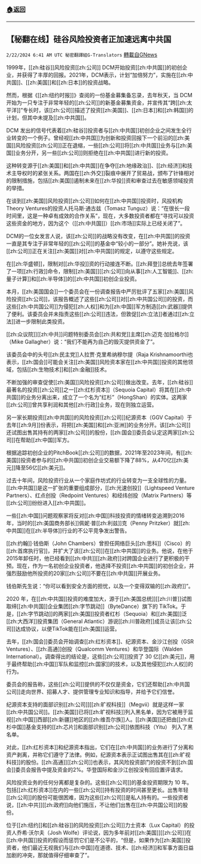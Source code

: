 ###  [:house:返回](README.md)
---


## 【秘翻在线】硅谷风险投资者正加速远离中共国
`2/22/2024 6:41 AM UTC 秘密翻譯組G-Translators` [轉載自GNews](https://gnews.org/articles/2331225)

1999年，[[zh:硅谷]]风险投资[[zh:公司]] DCM开始投资[[zh:中共国]]的初创企业，并获得了丰厚的回报。2021年，DCM表示，计划“加倍努力”，实施在[[zh:中共国]]、[[zh:美国]]和[[zh:日本]]的投资战略。

然而，根据《[[zh:纽约时报]]》查阅的一份基金募集备忘录，去年秋天，当 DCM 开始为一只专注于非常年轻的[[zh:公司]]的新基金募集资金，并宣传其“跨[[zh:太平洋]]”专长时，该[[zh:公司]]描述了投资[[zh:美国]]、[[zh:日本]]和[[zh:韩国]]的计划，但其中未提及[[zh:中共国]]。

DCM 发出的信号代表着[[zh:硅谷]]投资者与[[zh:中共国]]初创企业之间发生全行业转变的一个例子。曾经视[[zh:中共国]]为创新和投资回报下一个前沿的[[zh:美国]]风险投资[[zh:公司]]正在退缩，一些[[zh:公司]]将[[zh:中共国]]业务与[[zh:美国]]业务分开，另一些[[zh:公司]]则拒绝在[[zh:中共国]]进行新的投资。

这种转变源于[[zh:美国]]和[[zh:中共国]]在争夺[[zh:地缘政治]]、[[zh:经济]]和技术主导权时的紧张关系。两国在[[zh:外交]]裂痕中展开了贸易战，颁布了针锋相对的限制措施，包括[[zh:美国]]遏制未来在[[zh:华投]]资和审查过去在敏感领域投资的举措。

在谈到[[zh:美国]]风险投资[[zh:公司]]如何在[[zh:中共国]]投资时，风投机构Theory Ventures的投资人托马斯·通古兹（Tomasz Tunguz）说：“在很长一段时间里，这是一种卓有成效的合作关系”，现在，大多数投资者都在“寻找可以投资这些资金的地方，因为这个（[[zh:中共国]]）[[zh:市场]]实际上已经关闭了”。

DCM的一位女发言人说，该[[zh:公司]]的战略没有改变，在[[zh:中共国]]的投资一直是其专注于非常年轻的[[zh:公司]]的基金中“较小的一部分”。她补充说，该[[zh:公司]]正在关注[[zh:美国]]对[[zh:中共国]]的规定，以遵守这些规定。

在[[zh:华盛顿]]，限制对[[zh:华投]]资的行动接连不断。[[zh:拜登]]总统去年签署了一项[[zh:行政]]命令，限制[[zh:美国]][[zh:公司]]向从事[[zh:人工智能]]、[[zh:量子计算]]和[[zh:半导体]]的[[zh:中共国]]初创企业投资。

本月，[[zh:美国国会]]一个委员会在一份调查报告中严厉批评了五家[[zh:美国]]风险投资[[zh:公司]]，该报告概述了这些[[zh:公司]]对[[zh:中共国公司]]的投资，而这些[[zh:中共国公司]]为侵犯[[zh:人权]]和为[[zh:中国]]军方制造[[zh:武器]]提供了便利。该委员会并未指责这些[[zh:公司]]违法，但敦促[[zh:立法]]者通过[[zh:立法]]进一步限制此类投资。

[[zh:众议院]][[zh:中共]]问题特别委员会[[zh:共和党]]主席[[zh:迈克·加拉格尔]]（Mike Gallagher）说：“我们不能再为自己的毁灭提供资金了”。

该委员会中的头号[[zh:民主党]]人拉贾·克里希纳穆尔提（Raja Krishnamoorthi也表示，[[zh:国会]]可能会关注[[zh:美国]]风险资本家在[[zh:中共国]]投资的其他领域，包括[[zh:生物技术]]和[[zh:金融]]技术。

不断加强的审查促使[[zh:美国]]风险投资[[zh:公司]]做出改变。去年，[[zh:硅谷]]最著名的投资[[zh:公司]]之一[[zh:红杉资本]]（Sequoia Capital）将其在[[zh:中共国]]的业务分离出来，成立了一个名为“红杉”（HongShan）的实体。这两家[[zh:公司]]曾共享利润和其他[[zh:行政]]业务，现在则独立运营。

另一家长期投资[[zh:中共国]]的风险投资[[zh:公司]]纪源资本（GGV Capital）于去年[[zh:9月]]份表示，将把[[zh:美国]]和[[zh:亚洲]]的业务分开。该[[zh:公司]]还试图出售其持有的两家[[zh:公司]]的股份，[[zh:国会]]委员会认定这两家[[zh:公司]]在帮助[[zh:中国]]军方。

根据追踪初创企业的PitchBook[[zh:公司]]的数据，2021年至2023年间，有[[zh:美国]]投资者参与的[[zh:中共国]]初创企业交易额下降了88%，从470亿[[zh:美元]]降至56亿[[zh:美元]]。

过去十年间，风险投资行业从一个家庭作坊式的行业转变为一支全球性的力量。[[zh:中共国]]是这一扩张的重要组成部分，[[zh:光速创投]]（Lightspeed Venture Partners）、红点创投（Redpoint Ventures）和经纬创投（Matrix Partners）等[[zh:公司]]纷纷进入[[zh:中共国]]。

一些[[zh:中国]]问题观察家将反对[[zh:中国]]科技投资的情绪转变追溯到2016年，当时的[[zh:美国商务部长]]佩妮·普[[zh:利兹]]克（Penny Pritzker）就[[zh:中共国]]在[[zh:半导体]]行业的不公平竞争发出警告。

[[zh:约翰]]·钱伯斯（John Chambers）曾担任网络巨头[[zh:思科]]（Cisco）的[[zh:首席执行官]]，并扩大了该[[zh:公司]]在[[zh:中共国]]的业务。他说，在他于2015年卸任时，他已经看到[[zh:中共]][[zh:政府]]对跨国企业进行了更积极的干预。现在，作为一名初创企业投资者，他选择不投资[[zh:中共国]]的初创企业，并强烈鼓励他所投资的20家[[zh:公司]]不要在[[zh:中共国]]开展业务。

钱伯斯先生说：“你可以看到安全方面的担忧，以及一个变得双输的[[zh:政府]]”。

2020 年，在[[zh:中共国]]投资的难度加大，源于[[zh:美国总统]][[zh:川普]]试图取缔[[zh:中共国]]企业集团[[zh:字节跳动]]（ByteDance）旗下的 TikTok。于是，[[zh:字节跳动]]的两家[[zh:美国]]投资者红杉（Sequoia）和[[zh:美国]]泛[[zh:大西洋]]投资集团（General Atlantic）游说[[zh:川普政府]]成员让该[[zh:公司]]达成协议，以便TikTok能在[[zh:美国]]运营。

去年，[[zh:国会]]委员会开始调查[[zh:红杉资本]]、纪源资本、金沙江创投（GSR Ventures）、[[zh:高通]]创投（Qualcomm Ventures）和华登国际（Walden International）。调查得出的结论是，这些[[zh:公司]]投资了 30 亿[[zh:美元]]，用于最终帮助[[zh:中国]]军队和监控[[zh:国家]]的技术，以及其他侵犯[[zh:人权]]的行为。

委员会的报告称，这些[[zh:公司]]提供的不仅仅是资金，它们还帮助[[zh:中共国公司]]走向世界、招募人才、提供管理专业知识和指导，并给予它们信誉。

纪源资本支持的面部识别[[zh:公司]][[zh:旷视科技]]（Megvii）就是这样一家[[zh:中共国公司]]。[[zh:美国]]已将[[zh:旷视科技]]列入黑名单，因为它被用于监视[[zh:中国]]西部[[zh:新疆]]地区的[[zh:维吾尔族]]人。[[zh:美国]]还把由[[zh:红杉中国]]基金支持的[[zh:芯片]]和面部识别[[zh:公司]]依图科技（Yitu） 列入了黑名单。

对此，[[zh:红杉资本]]和纪源资本指出，它们在[[zh:中共国]]的业务进行了分离和资产剥离，并称它们遵守了法律。例如，纪源资本表示正试图出售其在[[zh:旷视科技]]的股份。[[zh:高通]][[zh:公司]]也表示，其风险投资部门的投资不到[[zh:国会]]委员会报告中提及资金的2%。华登国际和金沙江创投没有回应置评请求。

风险投资业务的任何分离都是复杂的。这些[[zh:公司]]的基金投资期限为 10 年。包括[[zh:红杉资本]]在内的一些[[zh:公司]]持有投资的时间甚至更长。出售年轻[[zh:公司]]的股份可能很困难，因为这些[[zh:公司]]是私人持有的。一些投资者说，[[zh:中共]][[zh:政府]]向他们施压，不让他们出售在[[zh:中共国公司]]的股份。

位于[[zh:纽约]]和[[zh:硅谷]]的风险投资[[zh:公司]]力士资本（Lux Capital）的投资人乔希·沃尔夫（Josh Wolfe）评论说，因为多年前对[[zh:美国]][[zh:公司]]在[[zh:中共国]]投资的假设而惩罚它们是不公平的，“但是，如果作为[[zh:美国]]投资者，他们最近无视我们与[[zh:中国]]在道德、技术、[[zh:经济]]和军事方面日益加剧的冲突，那就值得仔细审查了”。
